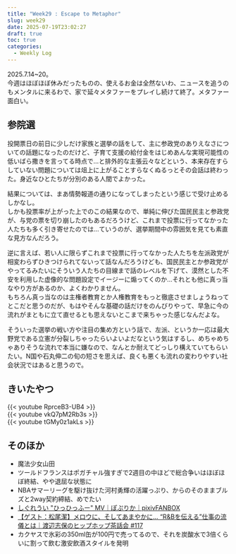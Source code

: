 ```yaml
---
title: "Week29 : Escape to Metaphor"
slug: week29
date: 2025-07-19T23:02:27
draft: true
toc: true
categories:
  - Weekly Log
---
```

2025.7.14~20。  
今週はほぼほぼ休みだったものの、使えるお金は全然ないわ、ニュースを追うのもメンタルに来るわで、家で延々メタファーをプレイし続けて終了。メタファー面白い。

<!--more-->
## 参院選

投開票日の前日に少しだけ家族と選挙の話をして、主に参政党のありえなさについての話題になったのだけど、子育て支援の給付金をはじめあんな実現可能性の低いばら撒きを言ってる時点で…と排外的な主張云々などという、本来存在すらしていない問題については俎上に上がることすらなくぬるっとその会話は終わった。身近なひとたちが分別のある人間でよかった。

結果については、まあ情勢報道の通りになってしまったという感じで受け止めるしかなし。  
しかも投票率が上がった上でのこの結果なので、単純に伸びた国民民主と参政党が、与党の票を切り崩したのもあるだろうけど、これまで投票に行ってなかった人たちも多く引き寄せたのでは…ていうのが、選挙期間中の雰囲気を見ても素直な見方なんだろう。  

逆に言えば、若い人に限らずこれまで投票に行ってなかった人たちを左派政党が相変わらずひきつけられてないって話なんだろうけども、国民民主とか参政党がやってるみたいにそういう人たちの目線まで話のレベルを下げて、漠然とした不安を利用した虚像的な問題設定でイージーに煽ってくのか…それとも他に真っ当なやり方があるのか、よくわかりません。  
もちろん真っ当なのは主権者教育とか人権教育をもっと徹底させましょうねってとこだと思うのだが、もはやそんな基礎の話だけをのんびりやって、早急に今の流れがまともに立て直せるとも思えないとこまで来ちゃった感じなんだよな。

そういった選挙の戦い方や注目の集め方という話で、左派、というか一応は最大野党である立憲が分裂しちゃったらいよいよだなという気はするし、めちゃめちゃありそうな流れで本当に嫌なので、なんとか耐えてどっしり構えていてもらいたい。N国や石丸伸二の旬の短さを思えば、良くも悪くも流れの変わりやすい社会状況ではあると思うので。

## きいたやつ

{{< youtube RprceB3-UB4 >}}  
{{< youtube vkQ7pM2Rb3s >}}  
{{< youtube tGMy0z1akLs >}}  

## そのほか

- 魔法少女山田
- ツールドフランスはポガチャル強すぎで2週目の中ほどで総合争いはほぼほぼ終結、やや退屈な状態に
- NBAサマーリーグを駆け抜けた河村勇輝の活躍っぷり、からのそのままブルズと2way契約締結、めでたい
- [しぐれうい "ひっひっふー" MV｜ぽぷりか｜pixivFANBOX](https://popreq.fanbox.cc/posts/10201779)
- [【ゲスト：松尾潔】メロウに、そしてあまやかに… “R&Bを伝える”仕事の流儀とは｜渡辺志保のヒップホップ茶話会 #117](https://www.youtube.com/watch?si=nV6QlvM1UMo5pRre&v=I2PmLpEdzwE&feature=youtu.be)
- カクヤスで氷彩の350ml缶が100円で売ってるので、それを炭酸水で3倍くらいに割って飲む激安飲酒スタイルを発明